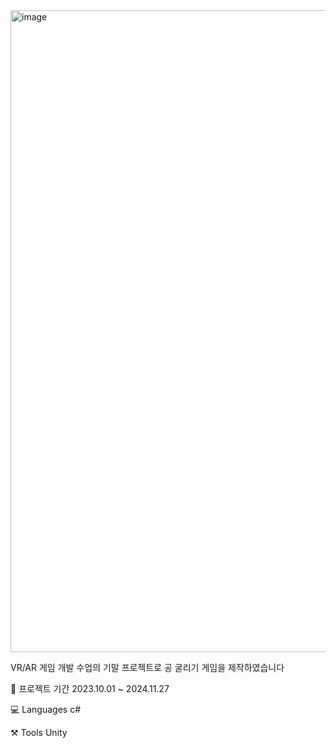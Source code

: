 <img width="1027" alt="image" src="https://github.com/user-attachments/assets/af8b2e9b-e59d-452d-a329-2a288bf3c7c8">


VR/AR 게임 개발 수업의 기말 프로젝트로 공 굴리기 게임을 제작하였습니다 

📁 프로젝트 기간
2023.10.01 ~ 2024.11.27


💻 Languages
c#

⚒️ Tools
Unity

